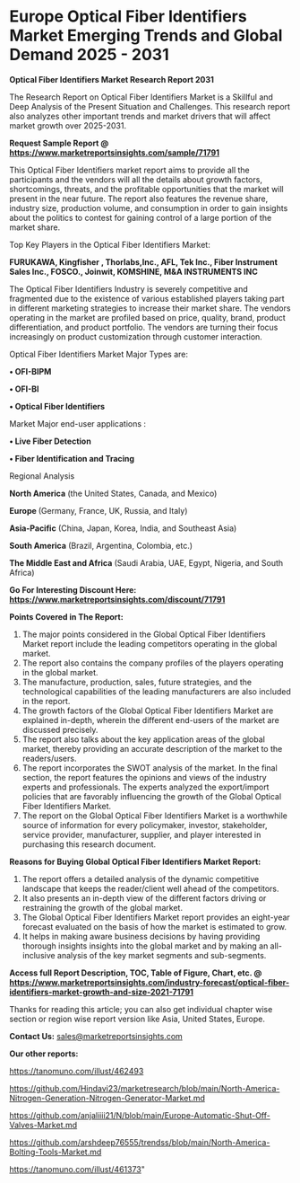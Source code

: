  # Europe Optical Fiber Identifiers Market Emerging Trends and Global Demand 2025 - 2031

<strong>Optical Fiber Identifiers Market Research Report 2031</strong>

The Research Report on Optical Fiber Identifiers Market is a Skillful and Deep Analysis of the Present Situation and Challenges. This research report also analyzes other important trends and market drivers that will affect market growth over 2025-2031.

<strong>Request Sample Report @ <a href=https://www.marketreportsinsights.com/sample/71791>https://www.marketreportsinsights.com/sample/71791</a></strong>

This Optical Fiber Identifiers market report aims to provide all the participants and the vendors will all the details about growth factors, shortcomings, threats, and the profitable opportunities that the market will present in the near future. The report also features the revenue share, industry size, production volume, and consumption in order to gain insights about the politics to contest for gaining control of a large portion of the market share.

Top Key Players in the Optical Fiber Identifiers Market:

<strong>FURUKAWA, Kingfisher , Thorlabs,Inc., AFL, Tek Inc., Fiber Instrument Sales Inc., FOSCO., Joinwit, KOMSHINE, M&A INSTRUMENTS INC</strong>

The Optical Fiber Identifiers Industry is severely competitive and fragmented due to the existence of various established players taking part in different marketing strategies to increase their market share. The vendors operating in the market are profiled based on price, quality, brand, product differentiation, and product portfolio. The vendors are turning their focus increasingly on product customization through customer interaction.

Optical Fiber Identifiers Market Major Types are:

<strong>• OFI-BIPM

• OFI-BI

• Optical Fiber Identifiers</strong>

Market Major end-user applications :

<strong>• Live Fiber Detection

• Fiber Identification and Tracing</strong>

Regional Analysis

</u><strong><b>North America</b></strong> (the United States, Canada, and Mexico)

<strong><b>Europe </b></strong>(Germany, France, UK, Russia, and Italy)

<strong><b>Asia-Pacific</b></strong> (China, Japan, Korea, India, and Southeast Asia)

<strong><b>South America</b></strong> (Brazil, Argentina, Colombia, etc.)

<strong><b>The Middle East and Africa</b></strong> (Saudi Arabia, UAE, Egypt, Nigeria, and South Africa)

<strong>Go For Interesting Discount Here: <a href=https://www.marketreportsinsights.com/discount/71791>https://www.marketreportsinsights.com/discount/71791</a></strong>

<strong>Points Covered in The Report:</strong>
<ol>
  <li>The major points considered in the Global Optical Fiber Identifiers Market report include the leading competitors operating in the global market.</li>
  <li>The report also contains the company profiles of the players operating in the global market.</li>
  <li>The manufacture, production, sales, future strategies, and the technological capabilities of the leading manufacturers are also included in the report.</li>
  <li>The growth factors of the Global Optical Fiber Identifiers Market are explained in-depth, wherein the different end-users of the market are discussed precisely.</li>
  <li>The report also talks about the key application areas of the global market, thereby providing an accurate description of the market to the readers/users.</li>
  <li>The report incorporates the SWOT analysis of the market. In the final section, the report features the opinions and views of the industry experts and professionals. The experts analyzed the export/import policies that are favorably influencing the growth of the Global Optical Fiber Identifiers Market.</li>
  <li>The report on the Global Optical Fiber Identifiers Market is a worthwhile source of information for every policymaker, investor, stakeholder, service provider, manufacturer, supplier, and player interested in purchasing this research document.</li>
</ol>
<strong>Reasons for Buying Global Optical Fiber Identifiers Market Report:</strong>

<ol>
  <li>The report offers a detailed analysis of the dynamic competitive landscape that keeps the reader/client well ahead of the competitors.</li>
  <li>It also presents an in-depth view of the different factors driving or restraining the growth of the global market.</li>
  <li>The Global Optical Fiber Identifiers Market report provides an eight-year forecast evaluated on the basis of how the market is estimated to grow.</li>
  <li>It helps in making aware business decisions by having providing thorough insights insights into the global market and by making an all-inclusive analysis of the key market segments and sub-segments.</li>
</ol>
<strong>Access full Report Description, TOC, Table of Figure, Chart, etc. @ <a href=https://www.marketreportsinsights.com/industry-forecast/optical-fiber-identifiers-market-growth-and-size-2021-71791>https://www.marketreportsinsights.com/industry-forecast/optical-fiber-identifiers-market-growth-and-size-2021-71791</a></strong>


Thanks for reading this article; you can also get individual chapter wise section or region wise report version like Asia, United States, Europe.

<strong>Contact Us:</strong>
sales@marketreportsinsights.com

<strong>Our other reports:</strong>

<a href=https://tanomuno.com/illust/462493>https://tanomuno.com/illust/462493</a>

<a href=https://github.com/Hindavi23/marketresearch/blob/main/North-America-Nitrogen-Generation-Nitrogen-Generator-Market.md>https://github.com/Hindavi23/marketresearch/blob/main/North-America-Nitrogen-Generation-Nitrogen-Generator-Market.md</a>

<a href=https://github.com/anjaliiii21/N/blob/main/Europe-Automatic-Shut-Off-Valves-Market.md>https://github.com/anjaliiii21/N/blob/main/Europe-Automatic-Shut-Off-Valves-Market.md</a>

<a href=https://github.com/arshdeep76555/trendss/blob/main/North-America-Bolting-Tools-Market.md>https://github.com/arshdeep76555/trendss/blob/main/North-America-Bolting-Tools-Market.md</a>

<a href=https://tanomuno.com/illust/461373>https://tanomuno.com/illust/461373</a>"
